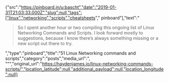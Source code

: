 {"src":"https://pinboard.in/u:bascht","date":"2019-01-31T21:03:33.000Z","slug":null,"tags":["linux","networking","scripts","cheatsheets"," pinboard"],"text":"<blockquote>So I spent another hour or two compiling this ongoing list of Linux Networking Commands and Scripts. I look forward mostly to suggestions, because I know there’s always something missing or a new script out there to try.</blockquote>","type":"pinboard","title":"51 Linux Networking commands and scripts","category":"posts","media_url":", \"\"","original_url":"https://haydenjames.io/linux-networking-commands-scripts/","location_latitude":null,"additional_payload":null,"location_longitude":null}
